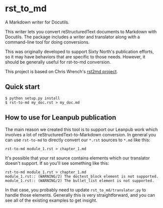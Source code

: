 # rst_to_md

A Markdown writer for Docutils.

This writer lets you convert reStructuredText documents to Markdown with
Docutils. The package includes a writer and translator along with a command-line
tool for doing conversions.

This was originally developed to support Sixty North's publication efforts, so
it may have behaviors that are specific to those needs. However, it should be
generally useful for rst-to-md conversion.

This project is based on Chris
Wrench's [rst2md project](https://github.com/cgwrench/rst2md).

## Quick start

```
$ python setup.py install
$ rst-to-md my_doc.rst > my_doc.md
```

## How to use for Leanpub publication

The main reason we created this tool is to support our Leanpub work which
involves a lot of reStructuredText-to-Markdown conversion. In general you can
use `rst-to-md` to directly convert our `*.rst` sources to `*.md` like this:

```
rst-to-md module_1.rst > chapter_1.md
```

It's possible that your rst source contains elements which our translator
doesn't support. If so you'll see something like this:

```
rst-to-md module_1.rst > chapter_1.md
module_1.rst:: (WARNING/2) The doctest_block element is not supported.
module_1.rst:: (WARNING/2) The bullet_list element is not supported.
```

In that case, you probably need to update `rst_to_md/translator.py` to handle
those elements. Generally this is very straightforward, and you can see all of
the existing examples to get insight.
